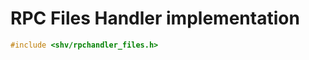# RPC Files Handler implementation

```c
#include <shv/rpchandler_files.h>
```

```{autodoxygenfile} shv/rpchandler_files.h
```
